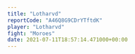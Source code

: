 ```yaml
---
title: "Lotharvd"
reportCode: "A46Q8G9CDrYTftdK"
player: "Lotharvd"
fight: "Moroes"
date: 2021-07-11T18:57:14.471000+00:00
---
```

